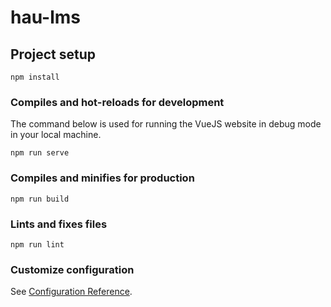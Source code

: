# hau-lms

## Project setup

```
npm install
```

### Compiles and hot-reloads for development

The command below is used for running the VueJS website in debug mode in your local machine.

```
npm run serve
```

### Compiles and minifies for production

```
npm run build
```

### Lints and fixes files

```
npm run lint
```

### Customize configuration

See [Configuration Reference](https://cli.vuejs.org/config/).
